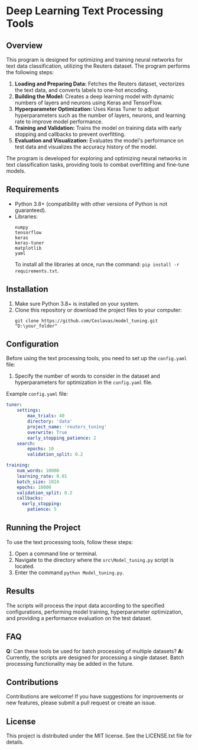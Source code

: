 
# Deep Learning Text Processing Tools

## Overview
This program is designed for optimizing and training neural networks for text data classification, utilizing the Reuters dataset. The program performs the following steps:

1. **Loading and Preparing Data:** Fetches the Reuters dataset, vectorizes the text data, and converts labels to one-hot encoding.
2. **Building the Model:** Creates a deep learning model with dynamic numbers of layers and neurons using Keras and TensorFlow.
3. **Hyperparameter Optimization:** Uses Keras Tuner to adjust hyperparameters such as the number of layers, neurons, and learning rate to improve model performance.
4. **Training and Validation:** Trains the model on training data with early stopping and callbacks to prevent overfitting.
5. **Evaluation and Visualization:** Evaluates the model's performance on test data and visualizes the accuracy history of the model.

The program is developed for exploring and optimizing neural networks in text classification tasks, providing tools to combat overfitting and fine-tune models.

## Requirements
- Python 3.8+ (compatibility with other versions of Python is not guaranteed).
- Libraries:
  ```
  numpy
  tensorflow
  keras
  keras-tuner
  matplotlib
  yaml
  ```
  To install all the libraries at once, run the command: `pip install -r requirements.txt`.

## Installation
1. Make sure Python 3.8+ is installed on your system.
2. Clone this repository or download the project files to your computer:
   ```
   git clone https://github.com/Ceslavas/model_tuning.git "D:\your_folder"
   ```

## Configuration
Before using the text processing tools, you need to set up the `config.yaml` file:
1. Specify the number of words to consider in the dataset and hyperparameters for optimization in the `config.yaml` file.

Example `config.yaml` file:
```yaml
tuner:
    settings:
        max_trials: 40
        directory: 'data'
        project_name: 'reuters_tuning'
        overwrite: True
        early_stopping_patience: 2
    search:
        epochs: 10
        validation_split: 0.2

training:
    num_words: 10000
    learning_rate: 0.01
    batch_size: 1024
    epochs: 10000
    validation_split: 0.2
    callbacks:
      early_stopping:
        patience: 5
```

## Running the Project
To use the text processing tools, follow these steps:
1. Open a command line or terminal.
2. Navigate to the directory where the `src\Model_tuning.py` script is located.
3. Enter the command `python Model_tuning.py`.

## Results
The scripts will process the input data according to the specified configurations, performing model training, hyperparameter optimization, and providing a performance evaluation on the test dataset.

## FAQ
**Q:** Can these tools be used for batch processing of multiple datasets?
**A:** Currently, the scripts are designed for processing a single dataset. Batch processing functionality may be added in the future.

## Contributions
Contributions are welcome! If you have suggestions for improvements or new features, please submit a pull request or create an issue.

## License
This project is distributed under the MIT license. See the LICENSE.txt file for details.
